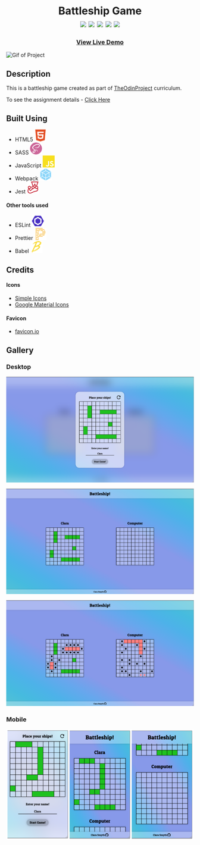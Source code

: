 <div  align=center>
	<h1>Battleship Game
	<br>
		<img src="https://img.shields.io/static/v1?label=&message=HTML&color=E34F26&style=for-the-badge&logo=HTML5&logoColor=white&logoWidth=&labelColor=&link=">
		<img src="https://img.shields.io/static/v1?label=&message=SASS&color=CC6699&style=for-the-badge&logo=sass&logoColor=FFF&logoWidth=&labelColor=&link=">
		<img src="https://img.shields.io/static/v1?label=&message=Javascript&color=F7DF1E&style=for-the-badge&logo=Javascript&logoColor=black&logoWidth=&labelColor=&link=">
		<img src="https://img.shields.io/static/v1?label=&message=Webpack&color=8DD6F9&style=for-the-badge&logo=webpack&logoColor=black&logoWidth=&labelColor=&link=">
		<img src="https://img.shields.io/static/v1?label=&message=JEST&color=C21325&style=for-the-badge&logo=JEST&logoColor=&logoWidth=&labelColor=&link=">
		<br>
	</h1>
	<h3><b><a href="https://clarasmyth.github.io/battleship/">View Live Demo</a></b></h3>
</div>

![Gif of Project](./readme-assets/Images/battleship.gif)

## Description

This is a battleship game created as part of [TheOdinProject](https://www.theodinproject.com) curriculum.

To see the assignment details - [Click Here](https://www.theodinproject.com/lessons/node-path-javascript-battleship)

## Built Using

-   HTML5 <img src="./readme-assets/html5.svg">
-   SASS <img src="./readme-assets/sass.svg">
-   JavaScript <img src="./readme-assets/javascript.svg">
-   Webpack <img src="./readme-assets/webpack.svg">
-   Jest <img src="./readme-assets/jest.svg">

#### Other tools used

-   ESLint <img src="./readme-assets/eslint.svg">
-   Prettier <img src="./readme-assets/prettier.svg">
-   Babel <img src="./readme-assets/babel.svg">

## Credits

#### Icons

-   [Simple Icons](https://simpleicons.org/)
-   [Google Material Icons](https://fonts.google.com/icons)

#### Favicon

-   [favicon.io](https://favicon.io/)

## Gallery

### Desktop

![Image of Project](./readme-assets/Images/desktop-modal.png)

![Image of Project](./readme-assets/Images/desktop-game.png)

![Image of Project](./readme-assets/Images/desktop-midgame.png)

### Mobile

![Image of Project](./readme-assets/Images/mobile.png)
